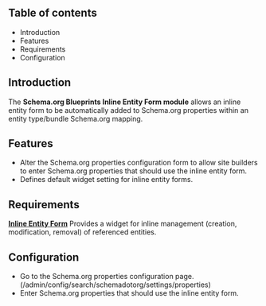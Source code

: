 Table of contents
-----------------

* Introduction
* Features
* Requirements
* Configuration


Introduction
------------

The **Schema.org Blueprints Inline Entity Form module** allows an inline entity
form to be automatically added to Schema.org properties within an
entity type/bundle Schema.org mapping.


Features
--------

- Alter the Schema.org properties configuration form to allow site builders
  to enter Schema.org properties that should use the inline entity form.
- Defines default widget setting for inline entity forms.


Requirements
------------

**[Inline Entity Form](https://www.drupal.org/project/inline_entity_form)**
Provides a widget for inline management (creation, modification, removal) of referenced entities.


Configuration
-------------

- Go to the Schema.org properties configuration page.
  (/admin/config/search/schemadotorg/settings/properties)
- Enter Schema.org properties that should use the inline entity form.


